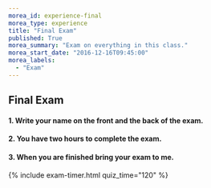 ```yaml
---
morea_id: experience-final
morea_type: experience
title: "Final Exam"
published: True
morea_summary: "Exam on everything in this class."
morea_start_date: "2016-12-16T09:45:00"
morea_labels: 
  - "Exam"
---
```


## Final Exam


#### 1. Write your name on the **front** and the **back** of the exam.

#### 2. You have two hours to complete the exam.

#### 3. When you are finished bring your exam to me.

{% include exam-timer.html quiz_time="120" %}
